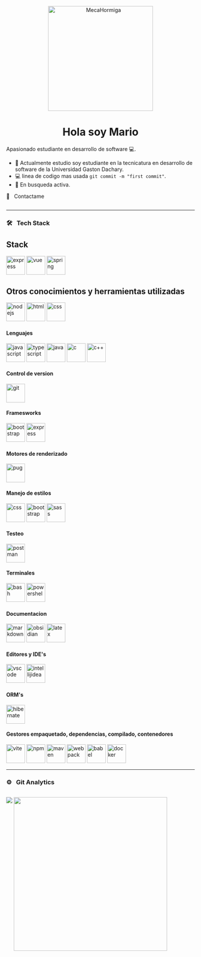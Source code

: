 



<p align="center">
<img alt="MecaHormiga" src="https://github.com/user-attachments/assets/7ed4a7d9-e285-4536-8d1c-d86775eff0a9" height="280" />
<p/>
   
<h1 align="center"> Hola soy Mario </h1>

Apasionado estudiante en desarrollo de software 💻.

<!-- TODO: Add last video link -->

- :seedling: Actualmente estudio soy estudiante en la tecnicatura en desarrollo de software de la Universidad Gaston Dachary.
- :computer: linea de codigo mas usada `git commit -m "first commit"`.
- 🤔 En busqueda activa.

🤝 &nbsp; Contactame

<a href="https://www.linkedin.com/in/mario-martin-ibz-6a8549185/"><img href=""></a>


<hr>

### 🛠 &nbsp; Tech Stack




<h2> Stack </h2>

<img alt="express" src="https://github.com/user-attachments/assets/254d9c2c-e3f3-4ca8-818b-14ead51846f3" style="width: 50px">
<img alt="vue" src="https://github.com/user-attachments/assets/253fe22b-ec16-49ad-8889-4e29118e2ae3" style="width: 50px">
<img alt="spring" src="https://github.com/user-attachments/assets/688b4a86-8844-449b-9407-1570cc93e354" style="width: 50px">

<h2> Otros conocimientos y herramientas utilizadas </h2>
<img alt="nodejs" src="https://github.com/user-attachments/assets/47d1ba65-0a46-44e6-9848-5a09104ffffa" style="width: 50px">
<img alt="html" src="https://github.com/user-attachments/assets/a2817111-15d1-4cd1-9adb-a40548596967" style="width: 50px">
<img alt="css" src="https://github.com/user-attachments/assets/c5cf35e3-150d-47ce-9547-32fb901fb7d3" style="width: 50px">

<h4> Lenguajes </h4>
<img alt="javascript" src="https://github.com/user-attachments/assets/a3e6c881-944c-47e1-b7ac-ff43b6892ff0" style="width: 50px">
<img alt="typescript" src="https://github.com/user-attachments/assets/04a04686-7eae-4b22-85f1-f4260cb1f0d0" style="width: 50px">
<img alt="java" src="https://github.com/user-attachments/assets/616ee861-df36-4886-92d7-7ebea34f76f6" style="width: 50px">
<img alt="c" src="https://github.com/user-attachments/assets/0b1d4e81-5c43-4f3c-8c52-cf73570d29f4" style="width: 50px">
<img alt="c++" src="https://github.com/user-attachments/assets/decb986e-216b-4d21-898a-5effcbb02ad8" style="width: 50px">

<h4> Control de version </h4>
<img alt="git" src="https://github.com/user-attachments/assets/84ecc99a-78a4-415b-818b-88b21785135c" style="width: 50px">

<h4> Framesworks </h4>
<img alt="bootstrap" src="https://github.com/user-attachments/assets/f134238e-ea6f-4886-b73a-97b2a54e7bca" style="width: 50px">
<img alt="express" src="https://github.com/user-attachments/assets/254d9c2c-e3f3-4ca8-818b-14ead51846f3" style="width: 50px">

<h4> Motores de renderizado </h4>
<img alt="pug" src="https://github.com/user-attachments/assets/1c2370e9-5431-4c0f-92df-0ee27b949d20" style="width: 50px">

<h4> Manejo de estilos </h4>
<img alt="css" src="https://github.com/user-attachments/assets/c5cf35e3-150d-47ce-9547-32fb901fb7d3" style="width: 50px">
<img alt="bootstrap" src="https://github.com/user-attachments/assets/f134238e-ea6f-4886-b73a-97b2a54e7bca" style="width: 50px">
<img alt="sass" src="https://github.com/user-attachments/assets/49d97786-4f70-4e3b-8767-674a150ddad3" style="width: 50px">

<h4> Testeo </h4>
<img alt="postman" src="https://github.com/user-attachments/assets/a2c1203b-0bc6-4913-af11-0ad3b4d23163" style="width: 50px">

<h4> Terminales </h4>
<img alt="bash" src="https://github.com/user-attachments/assets/3da1a66d-d792-4fe3-9be0-6d71538e6e4d" style="width: 50px">
<img alt="powershel" src="https://github.com/user-attachments/assets/b22a570f-b047-4ea1-92ee-ebc9ace61613" style="width: 50px">

<h4> Documentacion </h2>
<img alt="markdown" src="https://github.com/user-attachments/assets/32ba413f-8608-4b2a-8750-6db0d1be8280" style="width: 50px">
<img alt="obsidian" src="https://github.com/user-attachments/assets/240893b5-af7f-431f-bc4b-8aebebc737b4" style="width: 50px">
<img alt="latex" src="https://github.com/user-attachments/assets/81d3eb6e-3420-44c1-a630-057d7956b37d" style="width: 50px">

<h4> Editores y IDE's </h4>
<img alt="vscode" src="https://github.com/user-attachments/assets/8bf138dc-40de-4f06-8940-1fd112bcd4da" style="width: 50px">
<img alt="intellijidea" src="https://github.com/user-attachments/assets/c53cef27-6f44-44e6-8000-eac43f98ddef" style="width: 50px">

<h4> ORM's </h4>
<img alt="hibernate" src="https://github.com/user-attachments/assets/21526353-a625-4988-a286-59bb69c9cfdc" style="width: 50px">

<h4> Gestores empaquetado, dependencias, compilado, contenedores </h4>
<img alt="vite" src="https://github.com/user-attachments/assets/2aa8c491-992d-43bb-8d25-60487e4f0de3" style="width: 50px">
<img alt="npm" src="https://github.com/user-attachments/assets/df7c15e9-a774-430e-8242-0ba48c7b7970" style="width: 50px">
<img alt="maven" src="https://github.com/user-attachments/assets/aab36ba5-7b43-473b-8a63-43c2a0d1e25a" style="width: 50px">
<img alt="webpack" src="https://github.com/user-attachments/assets/d33b9eb4-8d7c-42b6-a00f-8f8a12e1bb77" style="width: 50px">
<img alt="babel" src="https://github.com/user-attachments/assets/ba5e78cf-4001-4da9-8413-8a0a7baf080b" style="width: 50px">
<img alt="docker" src="https://github.com/user-attachments/assets/0a5e3f4b-9f23-4342-abfb-ede92c224b14" style="width: 50px">



<hr>

### ⚙️ &nbsp; Git Analytics
<div style="display: flex;">
<p><img align="center" src="https://github-readme-stats.vercel.app/api?username=Ched2370&theme=dark&show_icons=true" /></p>
<p>&nbsp;<img align="center" src="https://github-readme-stats.vercel.app/api/top-langs/?username=Ched2370&theme=dark&layout=compact" width="410" /></p>
</div>


